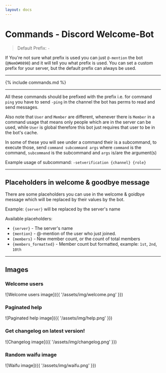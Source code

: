 ```yaml
---
layout: docs
---
```


# Commands - Discord Welcome-Bot

> Default Prefix: `-`

If You're not sure what prefix is used you can just `@-mention` the bot (`@NemO#0898`) and it will tell you what prefix is used.
You can set a custom prefix for your server, but the default prefix can always be used.

- - -

{% include commands.md %}

- - -

All these commands should be prefixed with the prefix i.e. for command `ping` you have to send `-ping` in the channel the bot has perms to read and send messages.

Also note that `User` and `Member` are different, whenever there is `Member` in a command usage that means only people which are in the server can be used, while `User` is global therefore this bot just requires that user to be in the bot's cache.

In some of these you will see under a command their is a subcommand, to execute those, send `command subcommand args` where `command` is the command, `subcommand` is the subcommand and `args` is/are the argument(s)

Example usage of subcommand: `-setverification {channel} {role}`

- - -

## Placeholders in welcome & goodbye message
There are some placeholders you can use in the welcome & goidbye message which will be replaced by their values by the bot.

Example: `{server}` will be replaced by the server's name

Available placeholders:
- `{server}` - The server's name
- `{mention}` - @-mention of the user who just joined.
- `{members}` - New member count, or the count of total members
- `{members_formatted}` - Member count but formatted, example: `1st`, `2nd`, `10th`

- - -

## Images

### Welcome users

![Welcome users image]({{ '/assets/img/welcome.png' }})

### Paginated help

![Paginated help image]({{ '/assets/img/help.png' }})

### Get changelog on latest version!

![Changelog image]({{ '/assets/img/changelog.png' }})

### Random waifu image

![Waifu image]({{ '/assets/img/waifu.png' }})
